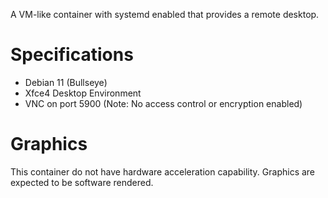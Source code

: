 A VM-like container with systemd enabled that provides a remote desktop.

# Specifications

- Debian 11 (Bullseye)
- Xfce4 Desktop Environment
- VNC on port 5900 (Note: No access control or encryption enabled)

# Graphics

This container do not have hardware acceleration capability. Graphics are expected to be software rendered.
